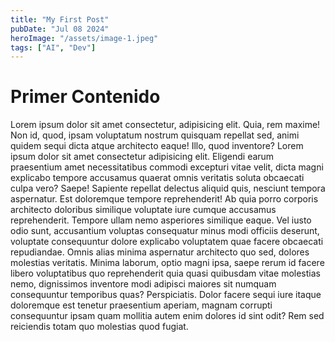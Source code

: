```yaml
---
title: "My First Post"
pubDate: "Jul 08 2024"
heroImage: "/assets/image-1.jpeg"
tags: ["AI", "Dev"]
---
```


# Primer Contenido

Lorem ipsum dolor sit amet consectetur, adipisicing elit. Quia, rem maxime! Non id, quod, ipsam voluptatum nostrum quisquam repellat sed, animi quidem sequi dicta atque architecto eaque! Illo, quod inventore?
Lorem ipsum dolor sit amet consectetur adipisicing elit. Eligendi earum praesentium amet necessitatibus commodi excepturi vitae velit, dicta magni explicabo tempore accusamus quaerat omnis veritatis soluta obcaecati culpa vero? Saepe!
Sapiente repellat delectus aliquid quis, nesciunt tempora aspernatur. Est doloremque tempore reprehenderit! Ab quia porro corporis architecto doloribus similique voluptate iure cumque accusamus reprehenderit. Tempore ullam nemo asperiores similique eaque.
Vel iusto odio sunt, accusantium voluptas consequatur minus modi officiis deserunt, voluptate consequuntur dolore explicabo voluptatem quae facere obcaecati repudiandae. Omnis alias minima aspernatur architecto quo sed, dolores molestias veritatis.
Minima laborum, optio magni ipsa, saepe rerum id facere libero voluptatibus quo reprehenderit quia quasi quibusdam vitae molestias nemo, dignissimos inventore modi adipisci maiores sit numquam consequuntur temporibus quas? Perspiciatis.
Dolor facere sequi iure itaque doloremque est tenetur praesentium aperiam, magnam corrupti consequuntur ipsam quam mollitia autem enim dolores id sint odit? Rem sed reiciendis totam quo molestias quod fugiat.